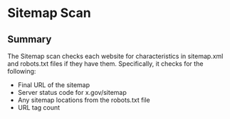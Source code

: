 # Sitemap Scan

## Summary


The Sitemap scan checks each website for characteristics in sitemap.xml and robots.txt files if they have them.  Specifically, it checks for the following:

* Final URL of the sitemap 
* Server status code for x.gov/sitemap
* Any sitemap locations from the robots.txt file
* URL tag count
